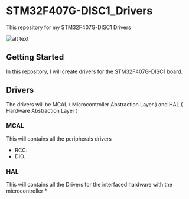 # STM32F407G-DISC1_Drivers
This repository for my STM32F407G-DISC1 Drivers

![alt text](https://github.com/rxtxinv/STM32F407G-DISC1_Drivers/blob/main/Pictures/STM32F407G-DISC1.jpg?raw=true)

## Getting Started
In this repository, I will create drivers for the STM32F407G-DISC1 board.

## Drivers
The drivers will be MCAL ( Microcontroller Abstraction Layer ) and HAL ( Hardware Abstraction Layer )
### MCAL
This will contains all the peripherals drivers
* RCC.
* DIO.

### HAL
This will contains all the Drivers for the interfaced hardware with the microcontroller
* 
